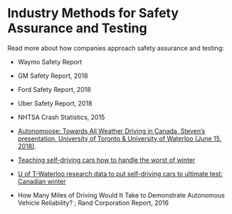 # Industry Methods for Safety Assurance and Testing

Read more about how companies approach safety assurance and testing: 

* Waymo Safety Report

* GM Safety Report, 2018

* Ford Safety Report, 2018

* Uber Safety Report, 2018

* NHTSA Crash Statistics, 2015

* [Autonomoose: Towards All Weather Driving in Canada, Steven’s presentation, University of Toronto & University of Waterloo (June 15, 2018)](Autonomoose-Driving-in-Canada-e.pdf).
* [Teaching self-driving cars how to handle the worst of winter](https://uwaterloo.ca/news/engineering-research/teaching-self-driving-cars-how-handle-worst-winter)
* [U of T-Waterloo research data to put self-driving cars to ultimate test: Canadian winter](https://www.utoronto.ca/news/u-t-waterloo-research-data-put-self-driving-cars-ultimate-test-canadian-winter)
* How Many Miles of Driving Would It Take to Demonstrate Autonomous Vehicle Reliability?
; Rand Corporation Report, 2016